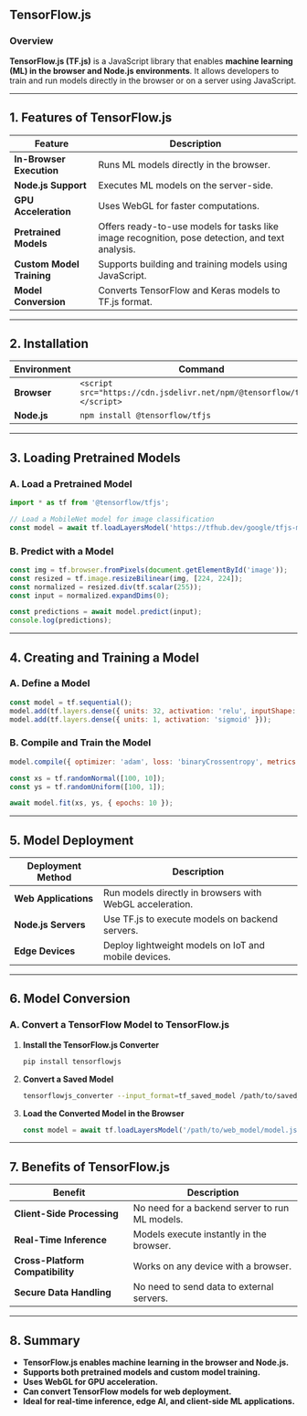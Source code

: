 ## **TensorFlow.js**  

### **Overview**  
**TensorFlow.js (TF.js)** is a JavaScript library that enables **machine learning (ML) in the browser and Node.js environments**. It allows developers to train and run models directly in the browser or on a server using JavaScript.  

---

## **1. Features of TensorFlow.js**  

| **Feature** | **Description** |
|------------|----------------|
| **In-Browser Execution** | Runs ML models directly in the browser. |
| **Node.js Support** | Executes ML models on the server-side. |
| **GPU Acceleration** | Uses WebGL for faster computations. |
| **Pretrained Models** | Offers ready-to-use models for tasks like image recognition, pose detection, and text analysis. |
| **Custom Model Training** | Supports building and training models using JavaScript. |
| **Model Conversion** | Converts TensorFlow and Keras models to TF.js format. |

---

## **2. Installation**  

| **Environment** | **Command** |
|---------------|------------|
| **Browser** | `<script src="https://cdn.jsdelivr.net/npm/@tensorflow/tfjs"></script>` |
| **Node.js** | `npm install @tensorflow/tfjs` |

---

## **3. Loading Pretrained Models**  

### **A. Load a Pretrained Model**  
```javascript
import * as tf from '@tensorflow/tfjs';

// Load a MobileNet model for image classification
const model = await tf.loadLayersModel('https://tfhub.dev/google/tfjs-model/mobilenet_v1_1.0_224/1/default/1');
```

### **B. Predict with a Model**  
```javascript
const img = tf.browser.fromPixels(document.getElementById('image'));
const resized = tf.image.resizeBilinear(img, [224, 224]);
const normalized = resized.div(tf.scalar(255));
const input = normalized.expandDims(0);

const predictions = await model.predict(input);
console.log(predictions);
```

---

## **4. Creating and Training a Model**  

### **A. Define a Model**  
```javascript
const model = tf.sequential();
model.add(tf.layers.dense({ units: 32, activation: 'relu', inputShape: [10] }));
model.add(tf.layers.dense({ units: 1, activation: 'sigmoid' }));
```

### **B. Compile and Train the Model**  
```javascript
model.compile({ optimizer: 'adam', loss: 'binaryCrossentropy', metrics: ['accuracy'] });

const xs = tf.randomNormal([100, 10]);
const ys = tf.randomUniform([100, 1]);

await model.fit(xs, ys, { epochs: 10 });
```

---

## **5. Model Deployment**  

| **Deployment Method** | **Description** |
|----------------------|----------------|
| **Web Applications** | Run models directly in browsers with WebGL acceleration. |
| **Node.js Servers** | Use TF.js to execute models on backend servers. |
| **Edge Devices** | Deploy lightweight models on IoT and mobile devices. |

---

## **6. Model Conversion**  

### **A. Convert a TensorFlow Model to TensorFlow.js**  
1. **Install the TensorFlow.js Converter**  
   ```bash
   pip install tensorflowjs
   ```
2. **Convert a Saved Model**  
   ```bash
   tensorflowjs_converter --input_format=tf_saved_model /path/to/saved_model /path/to/web_model
   ```
3. **Load the Converted Model in the Browser**  
   ```javascript
   const model = await tf.loadLayersModel('/path/to/web_model/model.json');
   ```

---

## **7. Benefits of TensorFlow.js**  

| **Benefit** | **Description** |
|------------|----------------|
| **Client-Side Processing** | No need for a backend server to run ML models. |
| **Real-Time Inference** | Models execute instantly in the browser. |
| **Cross-Platform Compatibility** | Works on any device with a browser. |
| **Secure Data Handling** | No need to send data to external servers. |

---

## **8. Summary**  
- **TensorFlow.js enables machine learning in the browser and Node.js.**  
- **Supports both pretrained models and custom model training.**  
- **Uses WebGL for GPU acceleration.**  
- **Can convert TensorFlow models for web deployment.**  
- **Ideal for real-time inference, edge AI, and client-side ML applications.**  